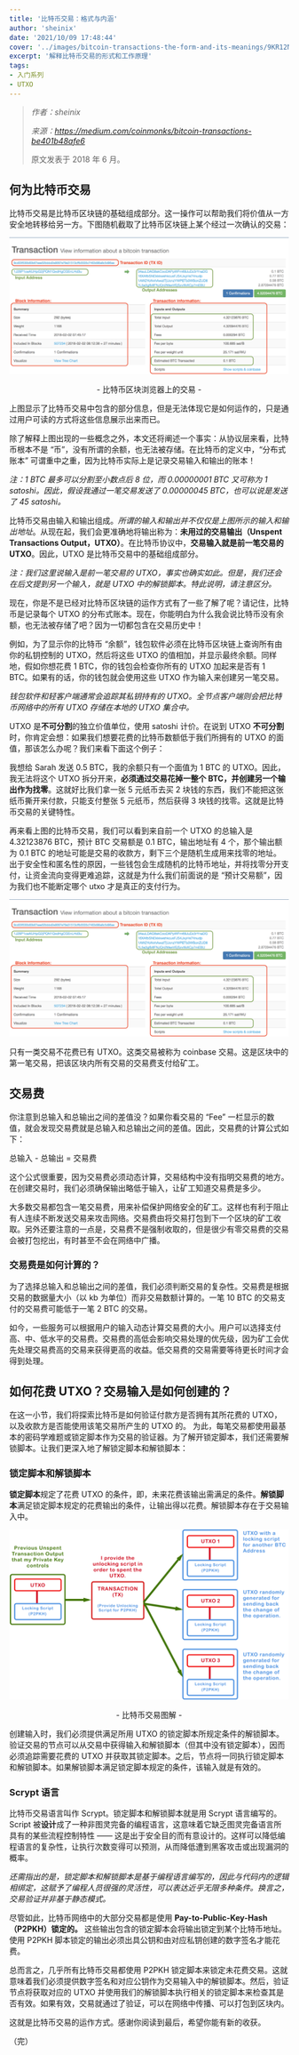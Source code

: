 ```yaml
---
title: '比特币交易：格式与内涵'
author: 'sheinix'
date: '2021/10/09 17:48:44'
cover: '../images/bitcoin-transactions-the-form-and-its-meanings/9KR12NWm7O.png'
excerpt: '解释比特币交易的形式和工作原理'
tags:
- 入门系列
- UTXO
---
```



> *作者：sheinix*
>
> *来源：<https://medium.com/coinmonks/bitcoin-transactions-be401b48afe6>*
>
> 原文发表于 2018 年 6 月。



## 何为比特币交易

比特币交易是比特币区块链的基础组成部分。这一操作可以帮助我们将价值从一方安全地转移给另一方。下图随机截取了比特币区块链上某个经过一次确认的交易：

﻿![img](../images/bitcoin-transactions-the-form-and-its-meanings/9KR12NWm7O.png)

<p style="text-align:center">- 比特币区块浏览器上的交易 -</p>

上图显示了比特币交易中包含的部分信息，但是无法体现它是如何运作的，只是通过用户可读的方式将这些信息展示出来而已。

除了解释上图出现的一些概念之外，本文还将阐述一个事实：从协议层来看，比特币根本不是 “币”，没有所谓的余额，也无法被存储。在比特币的定义中，“分布式账本” 可谓重中之重，因为比特币实际上是记录交易输入和输出的账本！

*注：1 BTC 最多可以分割至小数点后 8 位，而 0.00000001 BTC 又可称为 1 satoshi。因此，假设我通过一笔交易发送了* *0.00000045 BTC，也可以说是发送了 45 satoshi。*

比特币交易由输入和输出组成。*所谓的输入和输出并不仅仅是上图所示的输入和输出地址*。从现在起，我们会更准确地将输出称为：**未用过的交易输出（Unspent Transactions Output，UTXO）**。在比特币协议中，**交易输入就是前一笔交易的 UTXO**。因此，UTXO 是比特币交易中的基础组成部分。

*注：我们这里说输入是前一笔交易的 UTXO，事实也确实如此。但是，我们还会在后文提到另一个输入，就是 UTXO 中的解锁脚本。特此说明，请注意区分。*

现在，你是不是已经对比特币区块链的运作方式有了一些了解了呢？请记住，比特币是记录每个 UTXO 的分布式账本。现在，你能明白为什么我会说比特币没有余额，也无法被存储了吧？因为一切都包含在交易历史中！

例如，为了显示你的比特币 “余额”，钱包软件必须在比特币区块链上查询所有由你的私钥控制的 UTXO，然后将这些 UTXO 的值相加，并显示最终余额。同样地，假如你想花费 1 BTC，你的钱包会检查你所有的 UTXO 加起来是否有 1 BTC。如果有的话，你的钱包就会使用这些 UTXO 作为输入来创建另一笔交易。

*钱包软件和轻客户端通常会追踪其私钥持有的 UTXO。全节点客户端则会把比特币网络中的所有 UTXO 存储在本地的 UTXO 集合中。*

UTXO 是**不可分割**的独立价值单位，使用 satoshi 计价。在说到 UTXO **不可分割**时，你肯定会想：如果我们想要花费的比特币数额低于我们所拥有的 UTXO 的面值，那该怎么办呢？我们来看下面这个例子：

我想给 Sarah 发送 0.5 BTC，我的余额只有一个面值为 1 BTC 的 UTXO。因此，我无法将这个 UTXO 拆分开来，**必须通过交易花掉一整个 BTC，并创建另一个输出作为找零**。这就好比我们拿一张 5 元纸币去买 2 块钱的东西，我们不能把这张纸币撕开来付款，只能支付整张 5 元纸币，然后获得 3 块钱的找零。这就是比特币交易的关键特性。

再来看上图的比特币交易，我们可以看到来自前一个 UTXO 的总输入是 4.32123876 BTC，预计 BTC 交易额是 0.1 BTC，输出地址有 4 个，那个输出额为 0.1 BTC 的地址可能是交易的收款方，剩下三个是随机生成用来找零的地址。出于安全性和匿名性的原因，一些钱包会生成随机的比特币地址，并将找零分开支付，让资金流向变得更难追踪，这就是为什么我们前面说的是 “预计交易额”，因为我们也不能断定哪个 utxo 才是真正的支付行为。

![img](../images/bitcoin-transactions-the-form-and-its-meanings/NynonhHahT.png)

只有一类交易不花费已有 UTXO。这类交易被称为 coinbase 交易。这是区块中的第一笔交易，把该区块内所有交易的交易费支付给矿工。

## 交易费

你注意到总输入和总输出之间的差值没？如果你看交易的 “Fee” 一栏显示的数值，就会发现交易费就是总输入和总输出之间的差值。因此，交易费的计算公式如下：

总输入 - 总输出 = 交易费

这个公式很重要，因为交易费必须动态计算，交易结构中没有指明交易费的地方。在创建交易时，我们必须确保输出略低于输入，让矿工知道交易费是多少。

大多数交易都包含一笔交易费，用来补偿保护网络安全的矿工。这样也有利于阻止有人连续不断发送交易来攻击网络。交易费由将交易打包到下一个区块的矿工收取。另外还要注意的一点是，交易费不是强制收取的，但是很少有零交易费的交易会被打包挖出，有时甚至不会在网络中广播。

### **交易费是如何计算的？**

为了选择总输入和总输出之间的差值，我们必须判断交易的复杂性。交易费是根据交易的数据量大小（以 kb 为单位）而非交易数额计算的。一笔 10 BTC 的交易支付的交易费可能低于一笔 2 BTC 的交易。

如今，一些服务可以根据用户的输入动态计算交易费的大小。用户可以选择支付高、中、低水平的交易费。交易费的高低会影响交易处理的优先级，因为矿工会优先处理交易费高的交易来获得更高的收益。低交易费的交易需要等待更长时间才会得到处理。

## 如何花费 UTXO？交易输入是如何创建的？ 

在这一小节，我们将探索比特币是如何验证付款方是否拥有其所花费的 UTXO，以及收款方是否能使用该笔交易所产生的 UTXO 的。 为此，每笔交易都使用最基本的密码学难题或锁定脚本作为交易的验证器。为了解开锁定脚本，我们还需要解锁脚本。让我们更深入地了解锁定脚本和解锁脚本：

### **锁定脚本和解锁脚本**

**锁定脚本**规定了花费 UTXO 的条件，即，未来花费该输出需满足的条件。**解锁脚本**满足锁定脚本规定的花费输出的条件，让输出得以花费。解锁脚本存在于交易输入中。

﻿![img](../images/bitcoin-transactions-the-form-and-its-meanings/a3dNnuA.png)

<p style="text-align:center">- 比特币交易图解 -</p>

创建输入时，我们必须提供满足所用 UTXO 的锁定脚本所规定条件的解锁脚本。验证交易的节点可以从交易中获得输入和解锁脚本（但其中没有锁定脚本），因而必须追踪需要花费的 UTXO 并获取其锁定脚本。之后，节点将一同执行锁定脚本和解锁脚本。如果解锁脚本满足锁定脚本规定的条件，该输入就是有效的。

### **Scrypt 语言**

比特币交易语言叫作 Scrypt。锁定脚本和解锁脚本就是用 Scrypt 语言编写的。Script 被**设计**成了一种非图灵完备的编程语言，这意味着它缺乏图灵完备语言所具有的某些流程控制特性 —— 这是出于安全目的而有意设计的。这样可以降低编程语言的复杂性，让执行次数变得可以预测，从而降低遭到黑客攻击或出现漏洞的概率。

*还需指出的是，锁定脚本和解锁脚本是基于编程语言编写的，因此与代码内的逻辑相绑定，这赋予了编程人员很强的灵活性，可以表达近乎无限多种条件。换言之，交易验证并非基于静态模式。*

尽管如此，比特币网络中的大部分交易都是使用 **Pay-to-Public-Key-Hash（P2PKH）**锁定的**。** 这些输出包含的锁定脚本会将输出锁定到某个比特币地址。使用 P2PKH 脚本锁定的输出必须出具公钥和由对应私钥创建的数字签名才能花费。

总而言之，几乎所有比特币交易都使用 P2PKH 锁定脚本来锁定未花费交易。这就意味着我们必须提供数字签名和对应公钥作为交易输入中的解锁脚本。然后，验证节点将获取对应的 UTXO 并使用我们的解锁脚本执行相关的锁定脚本来检查其是否有效。如果有效，交易就通过了验证，可以在网络中传播、可以打包到区块内。

这就是比特币交易的运作方式。感谢你阅读到最后，希望你能有新的收获。

（完）